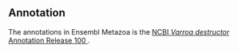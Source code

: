 Annotation
--------

The annotations in Ensembl Metazoa is the [NCBI _Varroa destructor_ Annotation Release 100 ](https://www.ncbi.nlm.nih.gov/assembly/GCF_002443255.1).
